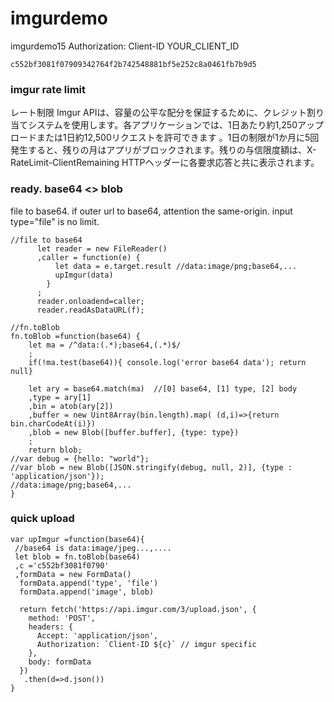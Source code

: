 # imgurdemo
imgurdemo15
Authorization: Client-ID YOUR_CLIENT_ID
```
c552bf3081f07909342764f2b742548881bf5e252c8a0461fb7b9d5
```

### imgur rate limit
レート制限
Imgur APIは、容量の公平な配分を保証するために、クレジット割り当てシステムを使用します。各アプリケーションでは、1日あたり約1,250アップロードまたは1日約12,500リクエストを許可できます 。1日の制限が1か月に5回発生すると、残りの月はアプリがブロックされます。残りの与信限度額は、X-RateLimit-ClientRemaining HTTPヘッダーに各要求応答と共に表示されます。

### ready. base64 <> blob
file to base64. if outer url to base64, attention the same-origin.
input type="file" is no limit.
```
//file to base64
      let reader = new FileReader()
      ,caller = function(e) {
          let data = e.target.result //data:image/png;base64,...
          upImgur(data)
        }
      ;
      reader.onloadend=caller;
      reader.readAsDataURL(f);

```

```
//fn.toBlob
fn.toBlob =function(base64) {
    let ma = /^data:(.*);base64,(.*)$/
    ;
    if(!ma.test(base64)){ console.log('error base64 data'); return null}

    let ary = base64.match(ma)  //[0] base64, [1] type, [2] body
    ,type = ary[1]
    ,bin = atob(ary[2])
    ,buffer = new Uint8Array(bin.length).map( (d,i)=>{return bin.charCodeAt(i)})
    ,blob = new Blob([buffer.buffer], {type: type})
    ;
    return blob;
//var debug = {hello: "world"};
//var blob = new Blob([JSON.stringify(debug, null, 2)], {type : 'application/json'});
//data:image/png;base64,... 
}
```

### quick upload
```
var upImgur =function(base64){
 //base64 is data:image/jpeg...,....
 let blob = fn.toBlob(base64)
 ,c ='c552bf3081f0790'
 ,formData = new FormData()
  formData.append('type', 'file')
  formData.append('image', blob)

  return fetch('https://api.imgur.com/3/upload.json', {
    method: 'POST',
    headers: {
      Accept: 'application/json',
      Authorization: `Client-ID ${c}` // imgur specific
    },
    body: formData
  })
   .then(d=>d.json())
}
```
